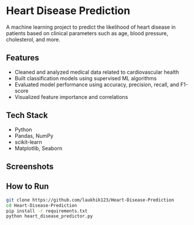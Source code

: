 # Heart Disease Prediction

A machine learning project to predict the likelihood of heart disease in patients based on clinical parameters such as age, blood pressure, cholesterol, and more.

##  Features

- Cleaned and analyzed medical data related to cardiovascular health
- Built classification models using supervised ML algorithms
- Evaluated model performance using accuracy, precision, recall, and F1-score
- Visualized feature importance and correlations

##  Tech Stack

- Python
- Pandas, NumPy
- scikit-learn
- Matplotlib, Seaborn

##  Screenshots

<!-- Add model performance graphs, correlation heatmaps, or confusion matrix images here -->
<!-- Example: ![Confusion Matrix](./screenshots/confusion_matrix.png) -->

##  How to Run

```bash
git clone https://github.com/laukhik123/Heart-Disease-Prediction
cd Heart-Disease-Prediction
pip install -r requirements.txt
python heart_disease_predictor.py
